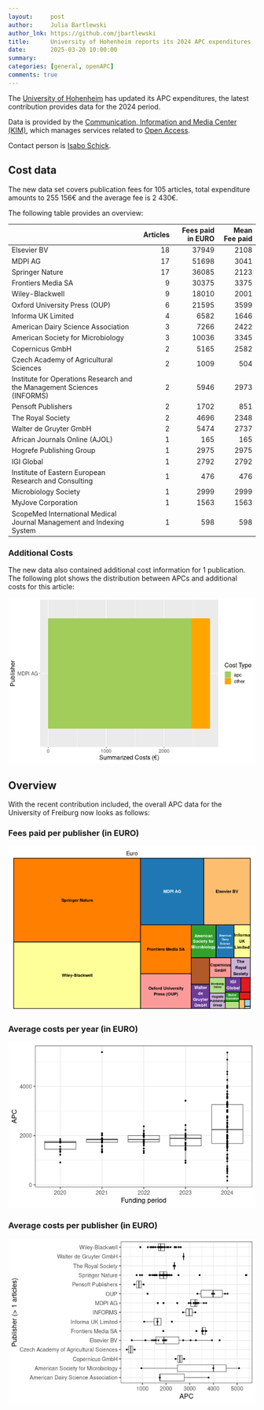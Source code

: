```yaml
---
layout:     post
author:     Julia Bartlewski
author_lnk: https://github.com/jbartlewski
title:      University of Hohenheim reports its 2024 APC expenditures
date:       2025-03-20 10:00:00
summary:    
categories: [general, openAPC]
comments: true
---
```





The [University of Hohenheim](https://www.uni-hohenheim.de/en/english) has updated its APC expenditures, the latest contribution provides data for the 2024 period.

Data is provided by the [Communication, Information and Media Center (KIM)](https://kim.uni-hohenheim.de/en), which manages services related to [Open Access](https://kim.uni-hohenheim.de/en/openaccess).

Contact person is [Isabo Schick](mailto:openaccess@uni-hohenheim.de).

## Cost data



The new data set covers publication fees for 105 articles, total expenditure amounts to 255 156€ and the average fee is 2 430€. 

The following table provides an overview: 




|                                                                        | Articles| Fees paid in EURO| Mean Fee paid|
|:-----------------------------------------------------------------------|--------:|-----------------:|-------------:|
|Elsevier BV                                                             |       18|             37949|          2108|
|MDPI AG                                                                 |       17|             51698|          3041|
|Springer Nature                                                         |       17|             36085|          2123|
|Frontiers Media SA                                                      |        9|             30375|          3375|
|Wiley-Blackwell                                                         |        9|             18010|          2001|
|Oxford University Press (OUP)                                           |        6|             21595|          3599|
|Informa UK Limited                                                      |        4|              6582|          1646|
|American Dairy Science Association                                      |        3|              7266|          2422|
|American Society for Microbiology                                       |        3|             10036|          3345|
|Copernicus GmbH                                                         |        2|              5165|          2582|
|Czech Academy of Agricultural Sciences                                  |        2|              1009|           504|
|Institute for Operations Research and the Management Sciences (INFORMS) |        2|              5946|          2973|
|Pensoft Publishers                                                      |        2|              1702|           851|
|The Royal Society                                                       |        2|              4696|          2348|
|Walter de Gruyter GmbH                                                  |        2|              5474|          2737|
|African Journals Online (AJOL)                                          |        1|               165|           165|
|Hogrefe Publishing Group                                                |        1|              2975|          2975|
|IGI Global                                                              |        1|              2792|          2792|
|Institute of Eastern European Research and Consulting                   |        1|               476|           476|
|Microbiology Society                                                    |        1|              2999|          2999|
|MyJove Corporation                                                      |        1|              1563|          1563|
|ScopeMed International Medical Journal Management and Indexing System   |        1|               598|           598|


### Additional Costs



The new data also contained additional cost information for 1 publication. The following plot shows the distribution between APCs and additional costs for this article:


![plot of chunk additional_costs_hohenheim_2025_04_02_full](/figure/additional_costs_hohenheim_2025_04_02_full-1.png)


## Overview

With the recent contribution included, the overall APC data for the University of Freiburg now looks as follows:

### Fees paid per publisher (in EURO)

![plot of chunk tree_hohenheim_2025_04_02_full](/figure/tree_hohenheim_2025_04_02_full-1.png)

###  Average costs per year (in EURO)

![plot of chunk box_hohenheim_2025_04_02_year_full](/figure/box_hohenheim_2025_04_02_year_full-1.png)

###  Average costs per publisher (in EURO)

![plot of chunk box_hohenheim_2025_04_02_publisher_full](/figure/box_hohenheim_2025_04_02_publisher_full-1.png)
